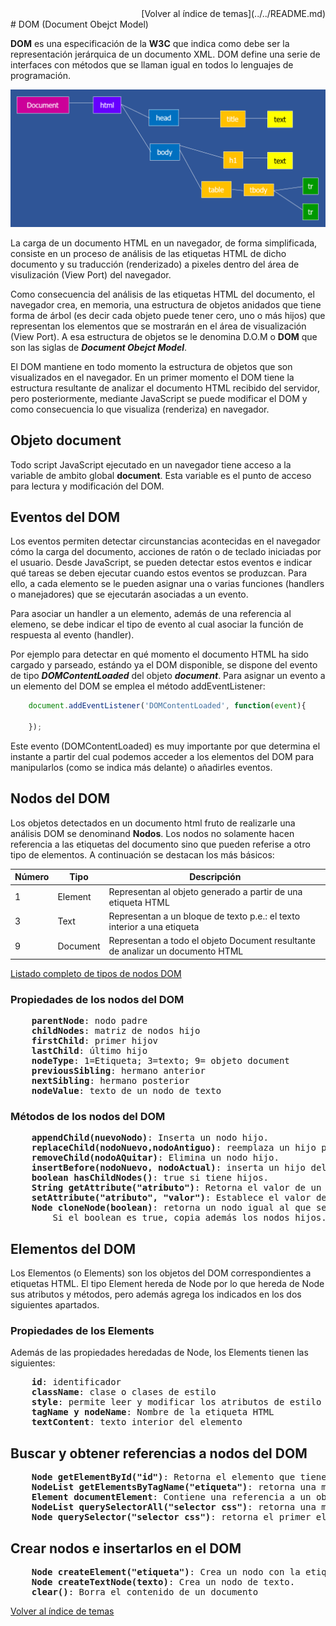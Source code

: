
<div style="text-align: right"> [Volver al índice de temas](../../README.md) </div>
# DOM (Document Obejct Model)

**DOM** es una especificación de la **W3C** que indica como debe ser la representación jerárquica de un documento XML.
DOM define una serie de interfaces con métodos que se llaman igual en todos lo lenguajes de programación.

![alt text](./img/DOM.png "Ejemplo del DOM del un documento HTML")

La carga de un documento HTML en un navegador, de forma simplificada, consiste en un proceso de análisis de las etiquetas HTML de dicho documento y su traducción (renderizado) a pixeles dentro del área de visulización (View Port) del navegador.

Como consecuencia del análisis de las etiquetas HTML del documento, el navegador crea, en memoria, una estructura de objetos anidados que tiene forma de árbol (es decir cada objeto puede tener cero, uno o más hijos) que representan los elementos que se mostrarán en el área de visualización (View Port). A esa estructura de objetos se le denomina D.O.M o **DOM** que son las siglas de ***Document Obejct Model***.

El DOM mantiene en todo momento la estructura de objetos que son visualizados en el navegador. En un primer momento el DOM tiene la estructura resultante de analizar el documento HTML recibido del servidor, pero posteriormente, mediante JavaScript se puede modificar el DOM y como consecuencia lo que visualiza (renderiza) en navegador.

## Objeto document
Todo script JavaScript ejecutado en un navegador tiene acceso a la variable de ambito global **document**. Esta variable es el punto de acceso para lectura y modificación del DOM.

## Eventos del DOM
Los eventos permiten detectar circunstancias acontecidas en el navegador cómo la carga del documento, acciones de ratón o de teclado iniciadas por el usuario. Desde JavaScript, se pueden detectar estos eventos e indicar qué tareas se deben ejecutar cuando estos eventos se produzcan. Para ello, a cada elemento se le pueden asignar una o varias funciones (handlers o manejadores) que se ejecutarán asociadas a un evento.

Para asociar un handler a un elemento, además de una referencia al elemeno, se debe indicar el tipo de evento al cual asociar la función de respuesta al evento (handler).

Por ejemplo para detectar en qué momento el documento HTML ha sido cargado y parseado, estándo ya el DOM disponible, se dispone del evento de tipo ***DOMContentLoaded*** del objeto ***document***. Para asignar un evento a un elemento del DOM se emplea el método addEventListener:

```javascript
    document.addEventListener('DOMContentLoaded', function(event){

    });
```

Este evento (DOMContentLoaded) es muy importante por que determina el instante a partir del cual podemos acceder a los elementos del DOM para manipularlos (como se indica más delante) o añadirles eventos.

## Nodos del DOM
Los objetos detectados en un documento html fruto de realizarle una análisis DOM se denominand <b>Nodos</b>. Los nodos no solamente hacen referencia a las etiquetas del documento sino que pueden referise a otro tipo de elementos. A continuación se destacan los más básicos:

| Número  | Tipo      | Descripción                                                                    |
| ------- | --------- |--------------------------------------------------------------------------------|
| 1       | Element   | Representan al objeto generado a partir de una etiqueta HTML                   |
| 3       | Text      | Representan a un bloque de texto p.e.: el texto interior a una etiqueta        |
| 9       | Document  | Representan a todo el objeto Document resultante de analizar un documento HTML |

[Listado completo de tipos de nodos DOM](https://www.w3schools.com/jsref/prop_node_nodetype.asp)

### Propiedades de los nodos del DOM
<pre>
    <b>parentNode</b>: nodo padre
    <b>childNodes</b>: matriz de nodos hijo
    <b>firstChild</b>: primer hijov
    <b>lastChild</b>: último hijo
    <b>nodeType</b>: 1=Etiqueta; 3=texto; 9= objeto document
    <b>previousSibling</b>: hermano anterior
    <b>nextSibling</b>: hermano posterior
    <b>nodeValue</b>: texto de un nodo de texto
</pre>

### Métodos de los nodos del DOM
<pre>
    <b>appendChild(nuevoNodo)</b>: Inserta un nodo hijo.
    <b>replaceChild(nodoNuevo,nodoAntiguo)</b>: reemplaza un hijo por otro.
    <b>removeChild(nodoAQuitar)</b>: Elimina un nodo hijo.
    <b>insertBefore(nodoNuevo, nodoActual)</b>: inserta un hijo delante de otro
    <b>boolean hasChildNodes()</b>: true si tiene hijos.
    <b>String getAttribute("atributo")</b>: Retorna el valor de un atributo.
    <b>setAttribute("atributo", "valor")</b>: Establece el valor de una atributo.
    <b>Node cloneNode(boolean)</b>: retorna un nodo igual al que se le aplica el método.
        Si el boolean es true, copia además los nodos hijos.
</pre>

## Elementos del DOM
Los Elementos (o Elements) son los objetos del DOM correspondientes a etiquetas HTML. El tipo Element hereda de Node por lo que hereda de Node sus atributos y métodos, pero además agrega los indicados en los dos siguientes apartados.

### Propiedades de los Elements
Además de las propiedades heredadas de Node, los Elements tienen las siguientes:
<pre>
    <b>id</b>: identificador
    <b>className</b>: clase o clases de estilo
    <b>style</b>: permite leer y modificar los atributos de estilo del elemento
    <b>tagName y nodeName</b>: Nombre de la etiqueta HTML
    <b>textContent</b>: texto interior del elemento
</pre>

## Buscar y obtener referencias a nodos del DOM

<pre>
    <b>Node getElementById("id")</b>: Retorna el elemento que tiene el id indicado.
    <b>NodeList getElementsByTagName("etiqueta")</b>: retorna una matriz de nodos que tienen la etiqueta indicada.
    <b>Element documentElement</b>: Contiene una referencia a un objeto Element que es el elemento raíz del documento.
    <b>NodeList querySelectorAll("selector css")</b>: retorna una matriz de los nodos que cumplen el selector css indicado.
    <b>Node querySelector("selector css")</b>: retorna el primer elemento que que cumple el selector css indicado.
</pre>

## Crear nodos e insertarlos en el DOM

<pre>
    <b>Node createElement("etiqueta")</b>: Crea un nodo con la etiqueta indicada.
    <b>Node createTextNode(texto)</b>: Crea un nodo de texto.
    <b>clear()</b>: Borra el contenido de un documento
</pre>
[Volver al índice de temas](../../README.md)
